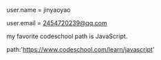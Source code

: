 user.name = jinyaoyao

user.email = 2454720239@qq.com

my favorite codeschool path is JavaScript.

path:'https://www.codeschool.com/learn/javascript'


